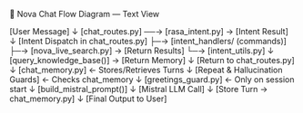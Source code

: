 🧭 Nova Chat Flow Diagram — Text View

[User Message] 
     ↓
[chat_routes.py] ──→ [rasa_intent.py] → [Intent Result]
     ↓
[Intent Dispatch in chat_routes.py]
     ├─→ [intent_handlers/ (commands)]
     ├─→ [nova_live_search.py] → [Return Results] 
     └─→ [intent_utils.py]
                ↓
     [query_knowledge_base()] → [Return Memory]
                ↓
         [Return to chat_routes.py]
                ↓
[chat_memory.py] ← Stores/Retrieves Turns
                ↓
[Repeat & Hallucination Guards] ← Checks chat_memory
                ↓
[greetings_guard.py] ← Only on session start
                ↓
[build_mistral_prompt()]
                ↓
[Mistral LLM Call]
                ↓
[Store Turn → chat_memory.py]
                ↓
[Final Output to User]
